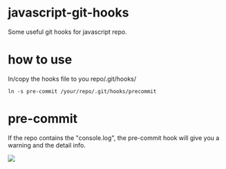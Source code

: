 # javascript-git-hooks
Some useful git hooks for javascript repo.

# how to use
ln/copy the hooks file to you repo/.git/hooks/

```
ln -s pre-commit /your/repo/.git/hooks/precommit
```

# pre-commit
If the repo contains the "console.log", the pre-commit hook will give you a warning and the detail info.

![](http://7tebxh.com1.z0.glb.clouddn.com/test.png)
